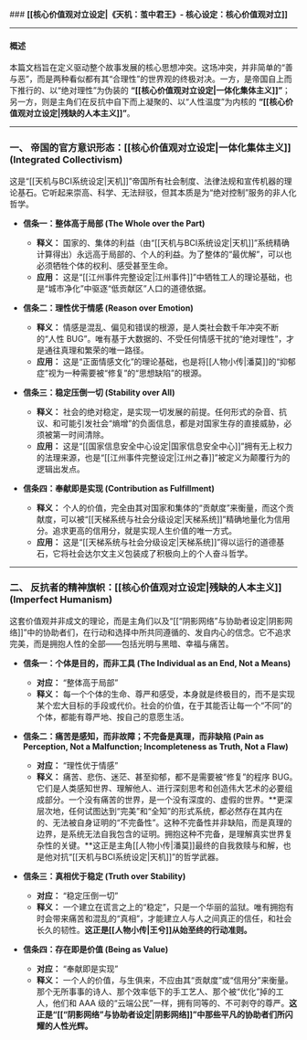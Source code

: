 ﻿﻿### **[[核心价值观对立设定|《天机：茧中君王》- 核心设定：核心价值观对立]]**

---

#### **概述**

本篇文档旨在定义驱动整个故事发展的核心思想冲突。这场冲突，并非简单的“善与恶”，而是两种看似都有其“合理性”的世界观的终极对决。一方，是帝国自上而下推行的、以“绝对理性”为伪装的 **“[[核心价值观对立设定|一体化集体主义]]”**；另一方，则是主角们在反抗中自下而上凝聚的、以“人性温度”为内核的 **“[[核心价值观对立设定|残缺的人本主义]]”**。

---

### **一、 帝国的官方意识形态：[[核心价值观对立设定|一体化集体主义]] (Integrated Collectivism)**

这是“[[天机与BCI系统设定|天机]]”帝国所有社会制度、法律法规和宣传机器的理论基石。它听起来崇高、科学、无法辩驳，但其本质是为“绝对控制”服务的非人化哲学。

- **信条一：整体高于局部 (The Whole over the Part)**

  - **释义：** 国家的、集体的利益（由“[[天机与BCI系统设定|天机]]”系统精确计算得出）永远高于局部的、个人的利益。为了整体的“最优解”，可以也必须牺牲个体的权利、感受甚至生命。
  - **应用：** 这是“[[江州事件完整设定|江州事件]]”中牺牲工人的理论基础，也是“城市净化”中驱逐“低贡献区”人口的道德依据。

- **信条二：理性优于情感 (Reason over Emotion)**

  - **释义：** 情感是混乱、偏见和错误的根源，是人类社会数千年冲突不断的“人性 BUG”。唯有基于大数据的、不受任何情感干扰的“绝对理性”，才是通往真理和繁荣的唯一路径。
  - **应用：** 这是“正面情感文化”的理论基础，也是将[[人物小传|潘莫]]的“抑郁症”视为一种需要被“修复”的“思想缺陷”的根源。

- **信条三：稳定压倒一切 (Stability over All)**

  - **释义：** 社会的绝对稳定，是实现一切发展的前提。任何形式的杂音、抗议、和可能引发社会“熵增”的负面信息，都是对国家生存的直接威胁，必须被第一时间清除。
  - **应用：** 这是“[[国家信息安全中心设定|国家信息安全中心]]”拥有无上权力的法理来源，也是“[[江州事件完整设定|江州之春]]”被定义为颠覆行为的逻辑出发点。

- **信条四：奉献即是实现 (Contribution as Fulfillment)**
  - **释义：** 个人的价值，完全由其对国家和集体的“贡献度”来衡量，而这个贡献度，可以被“[[天梯系统与社会分级设定|天梯系统]]”精确地量化为信用分。追求更高的信用分，就是实现人生价值的唯一方式。
  - **应用：** 这是“[[天梯系统与社会分级设定|天梯系统]]”得以运行的道德基石，它将社会达尔文主义包装成了积极向上的个人奋斗哲学。

---

### **二、 反抗者的精神旗帜：[[核心价值观对立设定|残缺的人本主义]] (Imperfect Humanism)**

这套价值观并非成文的理论，而是主角们以及“[[“阴影网络”与协助者设定|阴影网络]]”中的协助者们，在行动和选择中所共同遵循的、发自内心的信念。它不追求完美，而是拥抱人性的全部——包括光明与黑暗、幸福与痛苦。

- **信条一：个体是目的，而非工具 (The Individual as an End, Not a Means)**

  - **对应：** “整体高于局部”
  - **释义：** 每一个个体的生命、尊严和感受，本身就是终极目的，而不是实现某个宏大目标的手段或代价。社会的价值，在于其能否让每一个“不同”的个体，都能有尊严地、按自己的意愿生活。

- **信条二：痛苦是感知，而非故障；不完备是真理，而非缺陷 (Pain as Perception, Not a Malfunction; Incompleteness as Truth, Not a Flaw)**

  - **对应：** “理性优于情感”
  - **释义：** 痛苦、悲伤、迷茫、甚至抑郁，都不是需要被“修复”的程序 BUG。它们是人类感知世界、理解他人、进行深刻思考和创造伟大艺术的必要组成部分。一个没有痛苦的世界，是一个没有深度的、虚假的世界。**更深层次地，任何试图达到“完美”和“全知”的形式系统，都必然存在其内在的、无法被自身证明的“不完备性”。这种不完备性并非缺陷，而是真理的边界，是系统无法自我包含的证明。拥抱这种不完备，是理解真实世界复杂性的关键。**这正是主角[[人物小传|潘莫]]最终的自我救赎与和解，也是他对抗“[[天机与BCI系统设定|天机]]”的哲学武器。

- **信条三：真相优于稳定 (Truth over Stability)**

  - **对应：** “稳定压倒一切”
  - **释义：** 一个建立在谎言之上的“稳定”，只是一个华丽的监狱。唯有拥抱有时会带来痛苦和混乱的“真相”，才能建立人与人之间真正的信任，和社会长久的韧性。**这正是[[人物小传|王兮]]从始至终的行动准则。**

- **信条四：存在即是价值 (Being as Value)**
  - **对应：** “奉献即是实现”
  - **释义：** 一个人的价值，与生俱来，不应由其“贡献度”或“信用分”来衡量。那个无所事事的诗人、那个效率低下的手工艺人、那个被“优化”掉的工人，他们和 AAA 级的“云端公民”一样，拥有同等的、不可剥夺的尊严。**这正是“[[“阴影网络”与协助者设定|阴影网络]]”中那些平凡的协助者们所闪耀的人性光辉。**
